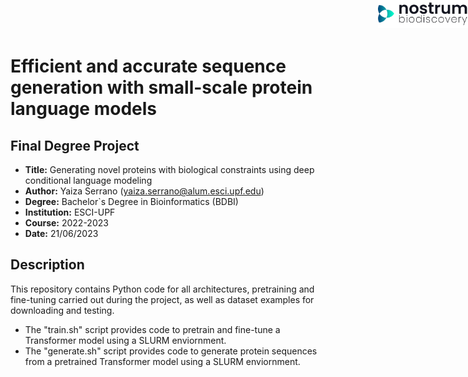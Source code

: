 <img src='logos/nbd.png' style='position:absolute;top:0px;right:0px;' width='15%'/>

# Efficient and accurate sequence generation with small-scale protein language models

## Final Degree Project
- **Title:** Generating novel proteins with biological constraints using deep conditional language modeling
- **Author:** Yaiza Serrano (yaiza.serrano@alum.esci.upf.edu)
- **Degree:** Bachelor`s Degree in Bioinformatics (BDBI)
- **Institution:** ESCI-UPF
- **Course:** 2022-2023
- **Date:** 21/06/2023

## Description

This repository contains Python code for all architectures, pretraining and fine-tuning carried out during the project, as well as dataset examples for downloading and testing. 

- The "train.sh" script provides code to pretrain and fine-tune a Transformer model using a SLURM enviornment.
- The "generate.sh" script provides code to generate protein sequences from a pretrained Transformer model using a SLURM enviornment.
